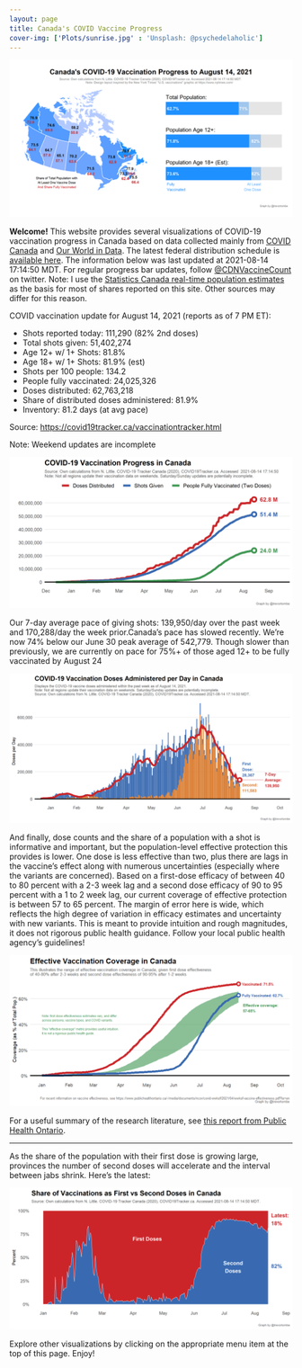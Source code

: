 ```yaml
---
layout: page
title: Canada's COVID Vaccine Progress
cover-img: ['Plots/sunrise.jpg' : 'Unsplash: @psychedelaholic']
---
```

![](Plots/plot_main2.png)

**Welcome!** This website provides several visualizations of COVID-19
vaccination progress in Canada based on data collected mainly from
[COVID Canada](https://covid19tracker.ca/vaccinationtracker.html) and
[Our World in Data](https://ourworldindata.org/covid-vaccinations). The
latest federal distribution schedule is [available
here](https://www.canada.ca/en/public-health/services/diseases/2019-novel-coronavirus-infection/prevention-risks/covid-19-vaccine-treatment/vaccine-rollout.html).
The information below was last updated at 2021-08-14 17:14:50 MDT. For
regular progress bar updates, follow
<a href="https://twitter.com/CDNVaccineCount" class="uri">@CDNVaccineCount</a>
on twitter. Note: I use the [Statistics Canada real-time population
estimates](https://www150.statcan.gc.ca/n1/pub/71-607-x/71-607-x2018005-eng.htm)
as the basis for most of shares reported on this site. Other sources may
differ for this reason.

COVID vaccination update for August 14, 2021 (reports as of 7 PM ET):

-   Shots reported today: 111,290 (82% 2nd doses)
-   Total shots given: 51,402,274
-   Age 12+ w/ 1+ Shots: 81.8%
-   Age 18+ w/ 1+ Shots: 81.9% (est)
-   Shots per 100 people: 134.2
-   People fully vaccinated: 24,025,326
-   Doses distributed: 62,763,218
-   Share of distributed doses administered: 81.9%
-   Inventory: 81.2 days (at avg pace)

Source:
<a href="https://covid19tracker.ca/vaccinationtracker.html" class="uri">https://covid19tracker.ca/vaccinationtracker.html</a>

Note: Weekend updates are incomplete

![](Plots/plot_total.png)

Our 7-day average pace of giving shots: 139,950/day over the past week
and 170,288/day the week prior.Canada’s pace has slowed recently. We’re
now 74% below our June 30 peak average of 542,779. Though slower than
previously, we are currently on pace for 75%+ of those aged 12+ to be
fully vaccinated by August 24

![](Plots/pace_national2.png)

And finally, dose counts and the share of a population with a shot is
informative and important, but the population-level effective protection
this provides is lower. One dose is less effective than two, plus there
are lags in the vaccine’s effect along with numerous uncertainties
(especially where the variants are concerned). Based on a first-dose
efficacy of between 40 to 80 percent with a 2-3 week lag and a second
dose efficacy of 90 to 95 percent with a 1 to 2 week lag, our current
coverage of effective protection is between 57 to 65 percent. The margin
of error here is wide, which reflects the high degree of variation in
efficacy estimates and uncertainty with new variants. This is meant to
provide intuition and rough magnitudes, it does not rigorous public
health guidance. Follow your local public health agency’s guidelines!

![](Plots/plot_effective.png)

For a useful summary of the research literature, see [this report from
Public Health
Ontario](https://www.publichealthontario.ca/-/media/documents/ncov/covid-wwksf/2021/04/wwksf-vaccine-effectiveness.pdf?la=en).

------------------------------------------------------------------------

As the share of the population with their first dose is growing large,
provinces the number of second doses will accelerate and the interval
between jabs shrink. Here’s the latest:

![](Plots/plot_first_second.png)

Explore other visualizations by clicking on the appropriate menu item at
the top of this page. Enjoy!
